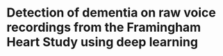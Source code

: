# Detection of dementia on raw voice recordings from the Framingham Heart Study using deep learning

